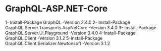 # GraphQL-ASP.NET-Core
1- Install-Package GraphQL -Version 2.4.0
2- Install-Package GraphQL.Server.Transports.AspNetCore -Version 3.4.0
3- Install-Package GraphQL.Server.Ui.Playground -Version 3.4.0
4-Install-Package GraphQL.Client -Version 3.1.2
5-Install-Package GraphQL.Client.Serializer.Newtonsoft -Version 3.1.2
